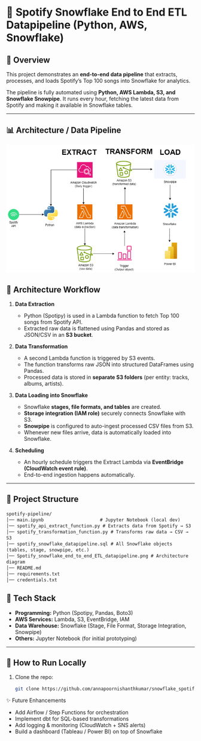 # 🎵 Spotify Snowflake End to End ETL Datapipeline (Python, AWS, Snowflake)

## 📌 Overview
This project demonstrates an **end-to-end data pipeline** that extracts, processes, and loads Spotify’s Top 100 songs into Snowflake for analytics.  

The pipeline is fully automated using **Python, AWS Lambda, S3, and Snowflake Snowpipe**. It runs every hour, fetching the latest data from Spotify and making it available in Snowflake tables.

---

## 📊 Architecture / Data Pipeline
![Spotify Snowflake ETL Pipeline](Spotify_snowflake_end_to_end_ETL_datapipeline.png)

## 🚀 Architecture Workflow

1. **Data Extraction**
   - Python (Spotipy) is used in a Lambda function to fetch Top 100 songs from Spotify API.
   - Extracted raw data is flattened using Pandas and stored as JSON/CSV in an **S3 bucket**.

2. **Data Transformation**
   - A second Lambda function is triggered by S3 events.
   - The function transforms raw JSON into structured DataFrames using Pandas.
   - Processed data is stored in **separate S3 folders** (per entity: tracks, albums, artists).

3. **Data Loading into Snowflake**
   - Snowflake **stages, file formats, and tables** are created.
   - **Storage integration (IAM role)** securely connects Snowflake with S3.
   - **Snowpipe** is configured to auto-ingest processed CSV files from S3.
   - Whenever new files arrive, data is automatically loaded into Snowflake.

4. **Scheduling**
   - An hourly schedule triggers the Extract Lambda via **EventBridge (CloudWatch event rule)**.
   - End-to-end ingestion happens automatically.

---

## 📂 Project Structure
```
spotify-pipeline/
│── main.ipynb                     # Jupyter Notebook (local dev)
│── spotify_api_extract_function.py # Extracts data from Spotify → S3
│── spotify_transformation_function.py # Transforms raw data → CSV → S3
│── spotify_snowflake_datapipeline.sql # All Snowflake objects (tables, stage, snowpipe, etc.)
│── Spotify_snowflake_end_to_end_ETL_datapipeline.png # Architecture diagram
│── README.md
│── requirements.txt
│── credentials.txt
```

## 🔧 Tech Stack
- **Programming:** Python (Spotipy, Pandas, Boto3)
- **AWS Services:** Lambda, S3, EventBridge, IAM
- **Data Warehouse:** Snowflake (Stage, File Format, Storage Integration, Snowpipe)
- **Others:** Jupyter Notebook (for initial prototyping)

---

## 📝 How to Run Locally
1. Clone the repo:
   ```bash
   git clone https://github.com/annapoornishanthkumar/snowflake_spotify_data_pipeline.git

✨ Future Enhancements

* Add Airflow / Step Functions for orchestration
* Implement dbt for SQL-based transformations
* Add logging & monitoring (CloudWatch + SNS alerts)
* Build a dashboard (Tableau / Power BI) on top of Snowflake
